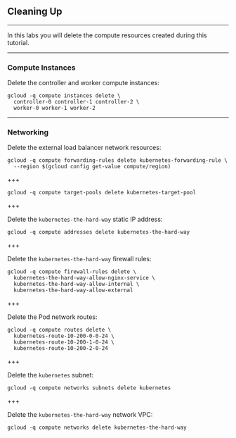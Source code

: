 ## Cleaning Up

---

In this labs you will delete the compute resources created during this tutorial.

---

### Compute Instances

Delete the controller and worker compute instances:

```
gcloud -q compute instances delete \
  controller-0 controller-1 controller-2 \
  worker-0 worker-1 worker-2
```

---

### Networking

Delete the external load balancer network resources:

```
gcloud -q compute forwarding-rules delete kubernetes-forwarding-rule \
  --region $(gcloud config get-value compute/region)
```

+++

```
gcloud -q compute target-pools delete kubernetes-target-pool
```

+++

Delete the `kubernetes-the-hard-way` static IP address:

```
gcloud -q compute addresses delete kubernetes-the-hard-way
```

+++

Delete the `kubernetes-the-hard-way` firewall rules:

```
gcloud -q compute firewall-rules delete \
  kubernetes-the-hard-way-allow-nginx-service \
  kubernetes-the-hard-way-allow-internal \
  kubernetes-the-hard-way-allow-external
```

+++

Delete the Pod network routes:

```
gcloud -q compute routes delete \
  kubernetes-route-10-200-0-0-24 \
  kubernetes-route-10-200-1-0-24 \
  kubernetes-route-10-200-2-0-24
```

+++

Delete the `kubernetes` subnet:

```
gcloud -q compute networks subnets delete kubernetes
```

+++

Delete the `kubernetes-the-hard-way` network VPC:

```
gcloud -q compute networks delete kubernetes-the-hard-way
```

